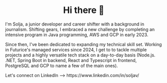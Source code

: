<h1 align="center">Hi there 👋</h1>
<p><align="center">I'm Solja, a junior developer and career shifter with a background in journalism. Shifting gears, I embraced a new challenge by completing an intensive program in Java programming, AWS and GCP in early 2023.</p>

<p>Since then, I've been dedicated to expanding my technical skill set. Working in Futurice's managed services since 2024, I get to to tackle multiple projects and a highly versatile tech stack on a day-to-day basis (Node.js. .NET, Spring Boot in backend, React and Typescript in frontend, PostgreSQL and GCP to name a few of the main ones).</p>

<p>Let's connect on LinkedIn --> https://www.linkedin.com/in/soljav/</p>
